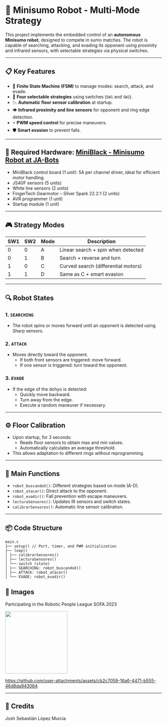 # 🤖 Minisumo Robot - Multi-Mode Strategy

This project implements the embedded control of an **autonomous Minisumo robot**, designed to compete in sumo matches. The robot is capable of searching, attacking, and evading its opponent using proximity and infrared sensors, with selectable strategies via physical switches.

---

## 📋 Key Features

- 🧠 **Finite State Machine (FSM)** to manage modes: search, attack, and evade.
- 🔄 **Four selectable strategies** using switches (`SW1` and `SW2`).
- 📉 **Automatic floor sensor calibration** at startup.
- 👁️ **Infrared proximity and line sensors** for opponent and ring edge detection.
- ⚡ **PWM speed control** for precise maneuvers.
- 🛡️ **Smart evasion** to prevent falls.

---

## 🧰 Required Hardware: [MiniBlack - Minisumo Robot at JA-Bots](https://ja-bots.com/producto/minisumo-miniblack/)

- MiniBlack control board (1 unit): 5A per channel driver, ideal for efficient motor handling.
- JS40F sensors (5 units)
- White line sensors (2 units)
- FingerTech Gearmotor – Silver Spark 22.2:1 (2 units)
- AVR programmer (1 unit)
- Startup module (1 unit)

---

## 🎮 Strategy Modes

| SW1 | SW2 | Mode | Description                                  |
|-----|-----|------|----------------------------------------------|
| 0   | 0   | A    | Linear search + spin when detected           |
| 0   | 1   | B    | Search + reverse and turn                    |
| 1   | 0   | C    | Curved search (differential motors)          |
| 1   | 1   | D    | Same as C + smart evasion                    |

---

## 🔍 Robot States

### 1. `SEARCHING`
- The robot spins or moves forward until an opponent is detected using Sharp sensors.

### 2. `ATTACK`
- Moves directly toward the opponent.
  - If both front sensors are triggered: move forward.
  - If one sensor is triggered: turn toward the opponent.

### 3. `EVADE`
- If the edge of the dohyo is detected:
  - Quickly move backward.
  - Turn away from the edge.
  - Execute a random maneuver if necessary.

---

## ⚙️ Floor Calibration

- Upon startup, for 3 seconds:
  - Reads floor sensors to obtain max and min values.
  - Automatically calculates an average threshold.
- This allows adaptation to different rings without reprogramming.

---

## 🧪 Main Functions

- `robot_buscandoX()`: Different strategies based on mode (A-D).
- `robot_atacar()`: Direct attack to the opponent.
- `robot_evadir()`: Fall prevention with escape maneuvers.
- `lecturaSensores()`: Updates IR sensors and switch states.
- `calibrarSensores()`: Automatic line sensor calibration.

---

## 📦 Code Structure



```
main.c
├── setup() // Port, timer, and PWM initialization
├── loop()
│ ├── calibrarSensores()
│ ├── lecturaSensores()
│ └── switch (state)
│ ├── SEARCHING: robot_buscandoX()
│ ├── ATTACK: robot_atacar()
│ └── EVADE: robot_evadir()

```

## 📸 Images

Participating in the Robotic People League SOFA 2023

<img src="(https://github.com/user-attachments/assets/f92229dd-8bef-4827-8bb9-6a8f84f9b029" width="200"/>

https://github.com/user-attachments/assets/cb2c7059-16a6-4471-b555-46d8da943084



---

## 👥 Credits

Josh Sebastián López Murcia  
